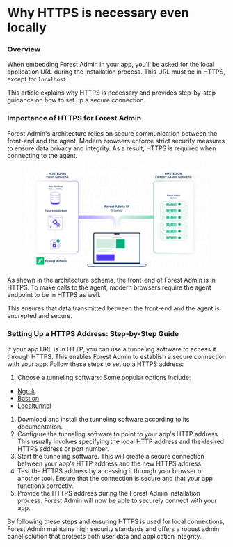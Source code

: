 # Why HTTPS is necessary even locally

### Overview

When embedding Forest Admin in your app, you'll be asked for the local application URL during the installation process. This URL must be in HTTPS, except for `localhost`.

This article explains why HTTPS is necessary and provides step-by-step guidance on how to set up a secure connection.

### Importance of HTTPS for Forest Admin

Forest Admin's architecture relies on secure communication between the front-end and the agent. Modern browsers enforce strict security measures to ensure data privacy and integrity. As a result, HTTPS is required when connecting to the agent.

<figure><img src="../../.gitbook/assets/how_it_works_5_1.jpg" alt=""><figcaption></figcaption></figure>

As shown in the architecture schema, the front-end of Forest Admin is in HTTPS. To make calls to the agent, modern browsers require the agent endpoint to be in HTTPS as well.

This ensures that data transmitted between the front-end and the agent is encrypted and secure.

### Setting Up a HTTPS Address: Step-by-Step Guide

If your app URL is in HTTP, you can use a tunneling software to access it through HTTPS. This enables Forest Admin to establish a secure connection with your app. Follow these steps to set up a HTTPS address:

1. Choose a tunneling software: Some popular options include:

* [Ngrok](https://ngrok.com/)
* [Bastion](https://github.com/bastion-rs/bastion)
* [Localtunnel](https://localtunnel.github.io/www/)

1. Download and install the tunneling software according to its documentation.
2. Configure the tunneling software to point to your app's HTTP address. This usually involves specifying the local HTTP address and the desired HTTPS address or port number.
3. Start the tunneling software. This will create a secure connection between your app's HTTP address and the new HTTPS address.
4. Test the HTTPS address by accessing it through your browser or another tool. Ensure that the connection is secure and that your app functions correctly.
5. Provide the HTTPS address during the Forest Admin installation process. Forest Admin will now be able to securely connect with your app.

By following these steps and ensuring HTTPS is used for local connections, Forest Admin maintains high security standards and offers a robust admin panel solution that protects both user data and application integrity.
